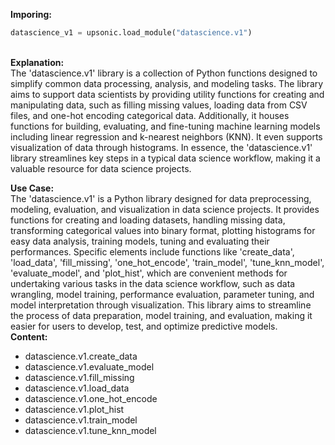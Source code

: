 <b class="custom_code_highlight_green">Imporing:</b><br>
```python
datascience_v1 = upsonic.load_module("datascience.v1")
```
<br><b class="custom_code_highlight_green">Explanation:</b><br>The 'datascience.v1' library is a collection of Python functions designed to simplify common data processing, analysis, and modeling tasks. The library aims to support data scientists by providing utility functions for creating and manipulating data, such as filling missing values, loading data from CSV files, and one-hot encoding categorical data. Additionally, it houses functions for building, evaluating, and fine-tuning machine learning models including linear regression and k-nearest neighbors (KNN). It even supports visualization of data through histograms. In essence, the 'datascience.v1' library streamlines key steps in a typical data science workflow, making it a valuable resource for data science projects.

<b class="custom_code_highlight_green">Use Case:</b><br>The 'datascience.v1' is a Python library designed for data preprocessing, modeling, evaluation, and visualization in data science projects. It provides functions for creating and loading datasets, handling missing data, transforming categorical values into binary format, plotting histograms for easy data analysis, training models, tuning and evaluating their performances. Specific elements include functions like 'create_data', 'load_data', 'fill_missing', 'one_hot_encode', 'train_model', 'tune_knn_model', 'evaluate_model', and 'plot_hist', which are convenient methods for undertaking various tasks in the data science workflow, such as data wrangling, model training, performance evaluation, parameter tuning, and model interpretation through visualization. This library aims to streamline the process of data preparation, model training, and evaluation, making it easier for users to develop, test, and optimize predictive models.
<br><b class="custom_code_highlight_green">Content:</b><br>
  - datascience.v1.create_data
  - datascience.v1.evaluate_model
  - datascience.v1.fill_missing
  - datascience.v1.load_data
  - datascience.v1.one_hot_encode
  - datascience.v1.plot_hist
  - datascience.v1.train_model
  - datascience.v1.tune_knn_model
